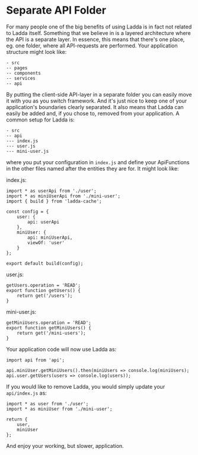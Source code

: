 # Separate API Folder
For many people one of the big benefits of using Ladda is in fact not related to Ladda itself. Something that we believe in is a layered architecture where the API is a separate layer. In essence, this means that there's one place, eg. one folder, where all API-requests are performed. Your application structure might look like:

```
- src
-- pages
-- components
-- services
-- api
```

By putting the client-side API-layer in a separate folder you can easily move it with you as you switch framework. And it's just nice to keep one of your application's boundaries clearly separated. It also means that Ladda can easily be added and, if you chose to, removed from your application. A common setup for Ladda is:

```
- src
-- api
--- index.js
--- user.js
--- mini-user.js
```

where you put your configuration in `index.js` and define your ApiFunctions in the other files named after the entities they are for. It might look like:

index.js:

```
import * as userApi from './user';
import * as miniUserApi from './mini-user';
import { build } from 'ladda-cache';

const config = {
    user: {
        api: userApi
    },
    miniUser: {
        api: miniUserApi,
        viewOf: 'user'
    }
};

export default build(config);
```

user.js:
```
getUsers.operation = 'READ';
export function getUsers() {
    return get('/users');
}
```

mini-user.js:
```
getMiniUsers.operation = 'READ';
export function getMiniUsers() {
    return get('/mini-users');
}
```

Your application code will now use Ladda as:

```
import api from 'api';

api.miniUser.getMiniUsers().then(miniUsers => console.log(miniUsers);
api.user.getUsers(users => console.log(users));
```

If you would like to remove Ladda, you would simply update your `api/index.js` as:

```
import * as user from './user';
import * as miniUser from './mini-user';

return {
    user,
    miniUser
};
```
And enjoy your working, but slower, application.
